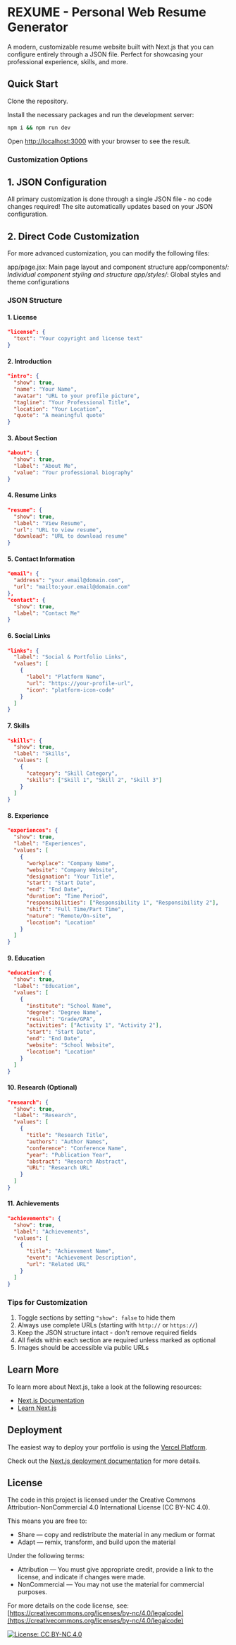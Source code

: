 # REXUME - Personal Web Resume Generator

A modern, customizable resume website built with Next.js that you can configure entirely through a JSON file. Perfect for showcasing your professional experience, skills, and more.

## Quick Start

Clone the repository.

Install the necessary packages and run the development server:

```bash
npm i && npm run dev
```

Open [http://localhost:3000](http://localhost:3000) with your browser to see the result.

### Customization Options

## 1. JSON Configuration
All primary customization is done through a single JSON file - no code changes required! The site automatically updates based on your JSON configuration.

## 2. Direct Code Customization
For more advanced customization, you can modify the following files:

app/page.jsx: Main page layout and component structure
app/components/*: Individual component styling and structure
app/styles/*: Global styles and theme configurations

### JSON Structure

#### 1. License
```json
"license": {
  "text": "Your copyright and license text"
}
```

#### 2. Introduction
```json
"intro": {
  "show": true,
  "name": "Your Name",
  "avatar": "URL to your profile picture",
  "tagline": "Your Professional Title",
  "location": "Your Location",
  "quote": "A meaningful quote"
}
```

#### 3. About Section
```json
"about": {
  "show": true,
  "label": "About Me",
  "value": "Your professional biography"
}
```

#### 4. Resume Links
```json
"resume": {
  "show": true,
  "label": "View Resume",
  "url": "URL to view resume",
  "download": "URL to download resume"
}
```

#### 5. Contact Information
```json
"email": {
  "address": "your.email@domain.com",
  "url": "mailto:your.email@domain.com"
},
"contact": {
  "show": true,
  "label": "Contact Me"
}
```

#### 6. Social Links
```json
"links": {
  "label": "Social & Portfolio Links",
  "values": [
    {
      "label": "Platform Name",
      "url": "https://your-profile-url",
      "icon": "platform-icon-code"
    }
  ]
}
```

#### 7. Skills
```json
"skills": {
  "show": true,
  "label": "Skills",
  "values": [
    {
      "category": "Skill Category",
      "skills": ["Skill 1", "Skill 2", "Skill 3"]
    }
  ]
}
```

#### 8. Experience
```json
"experiences": {
  "show": true,
  "label": "Experiences",
  "values": [
    {
      "workplace": "Company Name",
      "website": "Company Website",
      "designation": "Your Title",
      "start": "Start Date",
      "end": "End Date",
      "duration": "Time Period",
      "responsibilities": ["Responsibility 1", "Responsibility 2"],
      "shift": "Full Time/Part Time",
      "nature": "Remote/On-site",
      "location": "Location"
    }
  ]
}
```

#### 9. Education
```json
"education": {
  "show": true,
  "label": "Education",
  "values": [
    {
      "institute": "School Name",
      "degree": "Degree Name",
      "result": "Grade/GPA",
      "activities": ["Activity 1", "Activity 2"],
      "start": "Start Date",
      "end": "End Date",
      "website": "School Website",
      "location": "Location"
    }
  ]
}
```

#### 10. Research (Optional)
```json
"research": {
  "show": true,
  "label": "Research",
  "values": [
    {
      "title": "Research Title",
      "authors": "Author Names",
      "conference": "Conference Name",
      "year": "Publication Year",
      "abstract": "Research Abstract",
      "URL": "Research URL"
    }
  ]
}
```

#### 11. Achievements
```json
"achievements": {
  "show": true,
  "label": "Achievements",
  "values": [
    {
      "title": "Achievement Name",
      "event": "Achievement Description",
      "url": "Related URL"
    }
  ]
}
```

### Tips for Customization

1. Toggle sections by setting `"show": false` to hide them
2. Always use complete URLs (starting with `http://` or `https://`)
3. Keep the JSON structure intact - don't remove required fields
4. All fields within each section are required unless marked as optional
5. Images should be accessible via public URLs

## Learn More

To learn more about Next.js, take a look at the following resources:

- [Next.js Documentation](https://nextjs.org/docs)
- [Learn Next.js](https://nextjs.org/learn)

## Deployment

The easiest way to deploy your portfolio is using the [Vercel Platform](https://vercel.com/new).

Check out the [Next.js deployment documentation](https://nextjs.org/docs/app/building-your-application/deploying) for more details.

## License

The code in this project is licensed under the Creative Commons Attribution-NonCommercial 4.0 International License (CC BY-NC 4.0).

This means you are free to:
- Share — copy and redistribute the material in any medium or format
- Adapt — remix, transform, and build upon the material

Under the following terms:
- Attribution — You must give appropriate credit, provide a link to the license, and indicate if changes were made.
- NonCommercial — You may not use the material for commercial purposes.

For more details on the code license, see:
[https://creativecommons.org/licenses/by-nc/4.0/legalcode](https://creativecommons.org/licenses/by-nc/4.0/legalcode)

[![License: CC BY-NC 4.0](https://img.shields.io/badge/License-CC%20BY--NC%204.0-lightgrey.svg)](https://creativecommons.org/licenses/by-nc/4.0/) 
